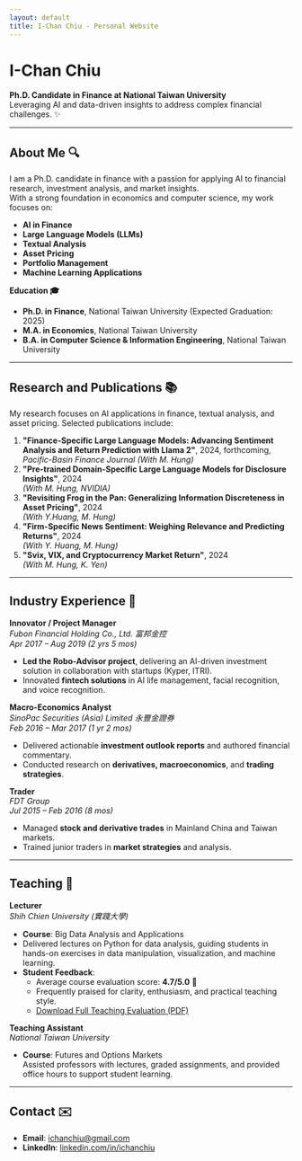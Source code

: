 ```yaml
---
layout: default
title: I-Chan Chiu - Personal Website
---
```


# I-Chan Chiu  
**Ph.D. Candidate in Finance at National Taiwan University**  
Leveraging AI and data-driven insights to address complex financial challenges. ✨

---

## About Me 🔍
I am a Ph.D. candidate in finance with a passion for applying AI to financial research, investment analysis, and market insights.  
With a strong foundation in economics and computer science, my work focuses on:
- **AI in Finance**
- **Large Language Models (LLMs)**
- **Textual Analysis**
- **Asset Pricing**
- **Portfolio Management**
- **Machine Learning Applications**

**Education 🎓**  
- **Ph.D. in Finance**, National Taiwan University (Expected Graduation: 2025)  
- **M.A. in Economics**, National Taiwan University  
- **B.A. in Computer Science & Information Engineering**, National Taiwan University  

---

## Research and Publications 📚  
My research focuses on AI applications in finance, textual analysis, and asset pricing. Selected publications include:
1. **"Finance-Specific Large Language Models: Advancing Sentiment Analysis and Return Prediction with Llama 2"**, 2024, forthcoming, *Pacific-Basin Finance Journal*
   *(With M. Hung)*
3. **"Pre-trained Domain-Specific Large Language Models for Disclosure Insights"**, 2024  
   *(With M. Hung, NVIDIA)*  
4. **"Revisiting Frog in the Pan: Generalizing Information Discreteness in Asset Pricing"**, 2024  
   *(With Y.Huang, M. Hung)*  
5. **"Firm-Specific News Sentiment: Weighing Relevance and Predicting Returns"**, 2024  
   *(With Y. Huang, M. Hung)*  
6. **"Svix, VIX, and Cryptocurrency Market Return"**, 2024  
   *(With M. Hung, K. Yen)*  

---

## Industry Experience 💼  

**Innovator / Project Manager**  
*Fubon Financial Holding Co., Ltd. 富邦金控*  
*Apr 2017 – Aug 2019 (2 yrs 5 mos)*  
- **Led the Robo-Advisor project**, delivering an AI-driven investment solution in collaboration with startups (Kyper, ITRI).  
- Innovated **fintech solutions** in AI life management, facial recognition, and voice recognition.  

**Macro-Economics Analyst**  
*SinoPac Securities (Asia) Limited 永豐金證券*  
*Feb 2016 – Mar 2017 (1 yr 2 mos)*  
- Delivered actionable **investment outlook reports** and authored financial commentary.  
- Conducted research on **derivatives, macroeconomics**, and **trading strategies**.  

**Trader**  
*FDT Group*  
*Jul 2015 – Feb 2016 (8 mos)*  
- Managed **stock and derivative trades** in Mainland China and Taiwan markets.  
- Trained junior traders in **market strategies** and analysis.   

---

## Teaching 🏫  

**Lecturer**  
*Shih Chien University (實踐大學)*  
- **Course**: Big Data Analysis and Applications  
- Delivered lectures on Python for data analysis, guiding students in hands-on exercises in data manipulation, visualization, and machine learning.  
- **Student Feedback**:  
  - Average course evaluation score: **4.7/5.0** 🌟  
  - Frequently praised for clarity, enthusiasm, and practical teaching style.  
  - [Download Full Teaching Evaluation (PDF)](ShihChienEval.pdf)  

**Teaching Assistant**  
*National Taiwan University*  
- **Course**: Futures and Options Markets  
  Assisted professors with lectures, graded assignments, and provided office hours to support student learning.  

---

## Contact ✉️  
- **Email**: ichanchiu@gmail.com  
- **LinkedIn**: [linkedin.com/in/ichanchiu](https://linkedin.com/in/ichanchiu)
